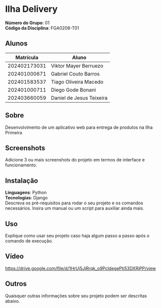 # Ilha Delivery

**Número do Grupo**: 01<br>
**Código da Disciplina**: FGA0208-T01<br>

## Alunos
| Matrícula | Aluno |
| -- | -- | 
| 202402173031 | Viktor Mayer Berruezo |
| 202401000671 | Gabriel Couto Barros |
| 202401583537 | Tiago Oliveira Macedo |
| 202401000711  |  Diego Gode Bonani |
| 202403660059  |  Daniel de Jesus Teixeira |

## Sobre 
Desenvolvimento de um aplicativo web para entrega de produtos na Ilha Primeira

## Screenshots
Adicione 3 ou mais screenshots do projeto em termos de interface e funcionamento.

## Instalação 
**Linguagens**: Python<br>
**Tecnologias**: Django<br>
Descreva os pré-requisitos para rodar o seu projeto e os comandos necessários.
Insira um manual ou um script para auxiliar ainda mais.

## Uso 
Explique como usar seu projeto caso haja algum passo a passo após o comando de execução.

## Vídeo
https://drive.google.com/file/d/1HrUj5JjRrqk_o9PcldegePti53DXRjPP/view

## Outros 
Quaisquer outras informações sobre seu projeto podem ser descritas abaixo.
